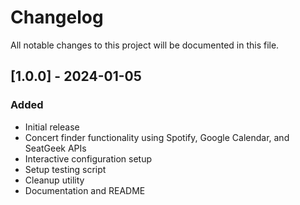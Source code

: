 # Changelog

All notable changes to this project will be documented in this file.

## [1.0.0] - 2024-01-05

### Added
- Initial release
- Concert finder functionality using Spotify, Google Calendar, and SeatGeek APIs
- Interactive configuration setup
- Setup testing script
- Cleanup utility
- Documentation and README
